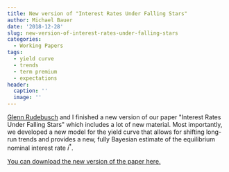 ```yaml
---
title: New version of "Interest Rates Under Falling Stars"
author: Michael Bauer
date: '2018-12-28'
slug: new-version-of-interest-rates-under-falling-stars
categories:
  - Working Papers
tags:
  - yield curve
  - trends
  - term premium
  - expectations
header:
  caption: ''
  image: ''
---
```


[Glenn Rudebusch](http://glennrudebusch.com/) and I finished a new version of
our paper "Interest Rates Under Falling Stars" which includes a lot of new
material. Most importantly, we developed a new model for the yield curve that allows for
shifting long-run trends and provides a new, fully Bayesian estimate of the equilibrium
nominal interest rate $i^\ast$.

[You can download the new version of the paper here.](/files/br_trends.pdf)
